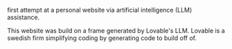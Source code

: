 first attempt at a personal website via artificial intelligence (LLM) assistance.

This website was build on a frame generated by Lovable's LLM. Lovable is a swedish firm simplifying coding by generating code to build off of.
